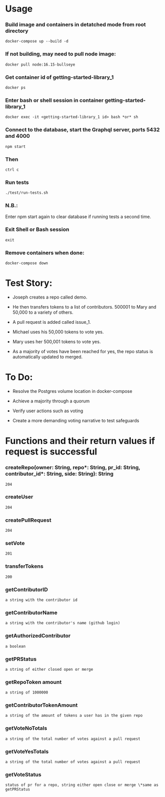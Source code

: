 # Usage

### Build image and containers in detatched mode from root directory

```
docker-compose up --build -d
```

### If not building, may need to pull node image:

```
docker pull node:16.15-bullseye
```

### Get container id of getting-started-library_1

```
docker ps
```

### Enter bash or shell session in container getting-started-library_1

```
docker exec -it <getting-started-library_1 id> bash *or* sh
```

### Connect to the database, start the Graphql server, ports 5432 and 4000

```
npm start
```

### Then

```
ctrl c
```

### Run tests

```
./test/run-tests.sh
```

### N.B.:

Enter npm start again to clear database if running tests a second time.

### Exit Shell or Bash session

```
exit
```

### Remove containers when done:

```
docker-compose down
```

# Test Story:

- Joseph creates a repo called demo.

- He then transfers tokens to a list of contributors. 500001 to Mary and 50,000 to a variety of others.

- A pull request is added called issue_1.

- Michael uses his 50,000 tokens to vote yes.

- Mary uses her 500,001 tokens to vote yes.

- As a majority of votes have been reached for yes, the repo status is automatically updated to merged.

# To Do:

- Resolve the Postgres volume location in docker-compose

- Achieve a majority through a quorum

- Verify user actions such as voting

- Create a more demanding voting narrative to test safeguards

# Functions and their return values if request is successful

### createRepo(owner: String, repo*: String, pr_id: String, contributor_id*: String, side: String): String

```
204
```

### createUser

```
204
```

### createPullRequest

```
204
```

### setVote

```
201
```

### transferTokens

```
200
```

### getContributorID

```
a string with the contributor id
```

### getContributorName

```
a string with the contributor's name (github login)
```

### getAuthorizedContributor

```
a boolean
```

### getPRStatus

```
a string of either closed open or merge
```

### getRepoToken amount

```
a string of 1000000
```

### getContributorTokenAmount

```
a string of the amount of tokens a user has in the given repo
```

### getVoteNoTotals

```
a string of the total number of votes against a pull request
```

### getVoteYesTotals

```
a string of the total number of votes against a pull request
```

### getVoteStatus

```
status of pr for a repo, string either open close or merge \*same as getPRStatus
```
